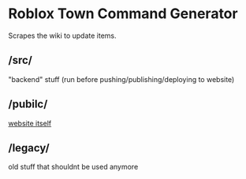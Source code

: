 # Roblox Town Command Generator
Scrapes the wiki to update items.

## /src/
"backend" stuff (run before pushing/publishing/deploying to website)

## /pubilc/
[website itself](https://osage-chan.github.io/roblox-town/weapons/)

## /legacy/
old stuff that shouldnt be used anymore
